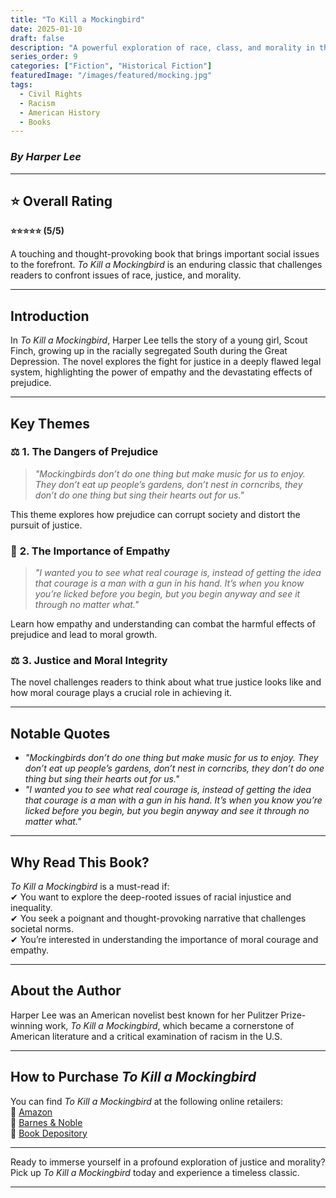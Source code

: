 ```yaml
---
title: "To Kill a Mockingbird"
date: 2025-01-10
draft: false
description: "A powerful exploration of race, class, and morality in the American South during the Great Depression."
series_order: 9
categories: ["Fiction", "Historical Fiction"]
featuredImage: "/images/featured/mocking.jpg"
tags:  
  - Civil Rights  
  - Racism  
  - American History  
  - Books
---
```


### *By Harper Lee*

---

## ⭐ Overall Rating  
**⭐⭐⭐⭐⭐ (5/5)**  

A touching and thought-provoking book that brings important social issues to the forefront. *To Kill a Mockingbird* is an enduring classic that challenges readers to confront issues of race, justice, and morality.

---

## **Introduction**  

In *To Kill a Mockingbird*, Harper Lee tells the story of a young girl, Scout Finch, growing up in the racially segregated South during the Great Depression. The novel explores the fight for justice in a deeply flawed legal system, highlighting the power of empathy and the devastating effects of prejudice.

---

## **Key Themes**  

### ⚖️ **1. The Dangers of Prejudice**  
> *"Mockingbirds don’t do one thing but make music for us to enjoy. They don’t eat up people’s gardens, don’t nest in corncribs, they don’t do one thing but sing their hearts out for us."*  

This theme explores how prejudice can corrupt society and distort the pursuit of justice.

### 💖 **2. The Importance of Empathy**  
> *"I wanted you to see what real courage is, instead of getting the idea that courage is a man with a gun in his hand. It’s when you know you’re licked before you begin, but you begin anyway and see it through no matter what."*  

Learn how empathy and understanding can combat the harmful effects of prejudice and lead to moral growth.

### ⚖️ **3. Justice and Moral Integrity**  
The novel challenges readers to think about what true justice looks like and how moral courage plays a crucial role in achieving it.

---

## **Notable Quotes**  

- *"Mockingbirds don’t do one thing but make music for us to enjoy. They don’t eat up people’s gardens, don’t nest in corncribs, they don’t do one thing but sing their hearts out for us."*  
- *"I wanted you to see what real courage is, instead of getting the idea that courage is a man with a gun in his hand. It’s when you know you’re licked before you begin, but you begin anyway and see it through no matter what."*

---

## **Why Read This Book?**  

*To Kill a Mockingbird* is a must-read if:  
✔ You want to explore the deep-rooted issues of racial injustice and inequality.  
✔ You seek a poignant and thought-provoking narrative that challenges societal norms.  
✔ You’re interested in understanding the importance of moral courage and empathy.

---

## **About the Author**  

Harper Lee was an American novelist best known for her Pulitzer Prize-winning work, *To Kill a Mockingbird*, which became a cornerstone of American literature and a critical examination of racism in the U.S.

---

## **How to Purchase *To Kill a Mockingbird***  

You can find *To Kill a Mockingbird* at the following online retailers:  
📖 [Amazon](https://www.amazon.com)  
📖 [Barnes & Noble](https://www.barnesandnoble.com)  
📖 [Book Depository](https://www.bookdepository.com)  

---

Ready to immerse yourself in a profound exploration of justice and morality? Pick up *To Kill a Mockingbird* today and experience a timeless classic.

---
